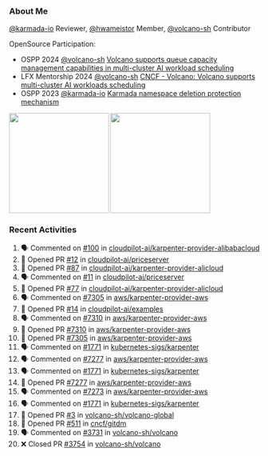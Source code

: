 ### About Me
[@karmada-io](https://github.com/karmada-io) Reviewer, [@hwameistor](https://github.com/hwameistor) Member, [@volcano-sh](https://github.com/volcano-sh) Contributor

OpenSource Participation:
- OSPP 2024 [@volcano-sh](https://github.com/volcano-sh) [Volcano supports queue capacity management capabilities in multi-cluster AI workload scheduling](https://summer-ospp.ac.cn/org/prodetail/243ba0505?list=org&navpage=org)
- LFX Mentorship 2024 [@volcano-sh](https://github.com/volcano-sh) [CNCF - Volcano: Volcano supports multi-cluster AI workloads scheduling](https://mentorship.lfx.linuxfoundation.org/project/132a4971-6969-4ca6-a695-783ece3ac768)
- OSPP 2023 [@karmada-io](https://github.com/karmada-io) [Karmada namespace deletion protection mechanism](https://summer-ospp.ac.cn/2023/org/prodetail/235c40372?lang=en&list=pro)

<div style="display: flex; gap: 3px;">
  <img height="200px" src="https://github-readme-stats.vercel.app/api?username=Vacant2333&show_icons=true&theme=flag-india&count_private=true&hide_rank=true&include_all_commits=true">
  <img height="200px" src="https://github-readme-stats.vercel.app/api/top-langs/?username=Vacant2333&layout=donut">
</div>

### Recent Activities
<!--START_SECTION:activity-->
1. 🗣 Commented on [#100](https://github.com/cloudpilot-ai/karpenter-provider-alibabacloud/issues/100#issuecomment-2462264839) in [cloudpilot-ai/karpenter-provider-alibabacloud](https://github.com/cloudpilot-ai/karpenter-provider-alibabacloud)
2. 💪 Opened PR [#12](https://github.com/cloudpilot-ai/priceserver/pull/12) in [cloudpilot-ai/priceserver](https://github.com/cloudpilot-ai/priceserver)
3. 💪 Opened PR [#87](https://github.com/cloudpilot-ai/karpenter-provider-alicloud/pull/87) in [cloudpilot-ai/karpenter-provider-alicloud](https://github.com/cloudpilot-ai/karpenter-provider-alicloud)
4. 🗣 Commented on [#11](https://github.com/cloudpilot-ai/priceserver/pull/11#issuecomment-2456398446) in [cloudpilot-ai/priceserver](https://github.com/cloudpilot-ai/priceserver)
5. 💪 Opened PR [#77](https://github.com/cloudpilot-ai/karpenter-provider-alicloud/pull/77) in [cloudpilot-ai/karpenter-provider-alicloud](https://github.com/cloudpilot-ai/karpenter-provider-alicloud)
6. 🗣 Commented on [#7305](https://github.com/aws/karpenter-provider-aws/pull/7305#issuecomment-2453910788) in [aws/karpenter-provider-aws](https://github.com/aws/karpenter-provider-aws)
7. 💪 Opened PR [#14](https://github.com/cloudpilot-ai/examples/pull/14) in [cloudpilot-ai/examples](https://github.com/cloudpilot-ai/examples)
8. 🗣 Commented on [#7310](https://github.com/aws/karpenter-provider-aws/pull/7310#issuecomment-2453687047) in [aws/karpenter-provider-aws](https://github.com/aws/karpenter-provider-aws)
9. 💪 Opened PR [#7310](https://github.com/aws/karpenter-provider-aws/pull/7310) in [aws/karpenter-provider-aws](https://github.com/aws/karpenter-provider-aws)
10. 💪 Opened PR [#7305](https://github.com/aws/karpenter-provider-aws/pull/7305) in [aws/karpenter-provider-aws](https://github.com/aws/karpenter-provider-aws)
11. 🗣 Commented on [#1771](https://github.com/kubernetes-sigs/karpenter/issues/1771#issuecomment-2447208341) in [kubernetes-sigs/karpenter](https://github.com/kubernetes-sigs/karpenter)
12. 🗣 Commented on [#7277](https://github.com/aws/karpenter-provider-aws/pull/7277#issuecomment-2444528101) in [aws/karpenter-provider-aws](https://github.com/aws/karpenter-provider-aws)
13. 🗣 Commented on [#1771](https://github.com/kubernetes-sigs/karpenter/issues/1771#issuecomment-2437217409) in [kubernetes-sigs/karpenter](https://github.com/kubernetes-sigs/karpenter)
14. 💪 Opened PR [#7277](https://github.com/aws/karpenter-provider-aws/pull/7277) in [aws/karpenter-provider-aws](https://github.com/aws/karpenter-provider-aws)
15. 🗣 Commented on [#7273](https://github.com/aws/karpenter-provider-aws/pull/7273#issuecomment-2436598321) in [aws/karpenter-provider-aws](https://github.com/aws/karpenter-provider-aws)
16. 🗣 Commented on [#1771](https://github.com/kubernetes-sigs/karpenter/issues/1771#issuecomment-2434522335) in [kubernetes-sigs/karpenter](https://github.com/kubernetes-sigs/karpenter)
17. 💪 Opened PR [#3](https://github.com/volcano-sh/volcano-global/pull/3) in [volcano-sh/volcano-global](https://github.com/volcano-sh/volcano-global)
18. 💪 Opened PR [#511](https://github.com/cncf/gitdm/pull/511) in [cncf/gitdm](https://github.com/cncf/gitdm)
19. 🗣 Commented on [#3731](https://github.com/volcano-sh/volcano/issues/3731#issuecomment-2381426176) in [volcano-sh/volcano](https://github.com/volcano-sh/volcano)
20. ❌ Closed PR [#3754](https://github.com/volcano-sh/volcano/pull/3754) in [volcano-sh/volcano](https://github.com/volcano-sh/volcano)
<!--END_SECTION:activity-->
